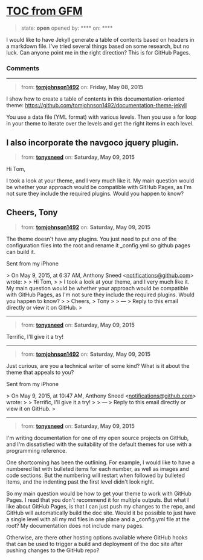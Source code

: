 # [TOC from GFM](https://github.com/jekyll/jekyll-help/issues/298)

> state: **open** opened by: **** on: ****

I would like to have Jekyll generate a table of contents based on headers in a markdown file. I&#x27;ve tried several things based on some research, but no luck. Can anyone point me in the right direction? This is for GitHub Pages.

### Comments

---
> from: [**tomjohnson1492**](https://github.com/jekyll/jekyll-help/issues/298#issuecomment-100275259) on: **Friday, May 08, 2015**

I show how to create a table of contents in this documentation-oriented theme: https://github.com/tomjohnson1492/documentation-theme-jekyll

You use a data file (YML format) with various levels. Then you use a for loop in your theme to iterate over the levels and get the right items in each level. 

I also incorporate the navgoco jquery plugin.
---
> from: [**tonysneed**](https://github.com/jekyll/jekyll-help/issues/298#issuecomment-100484924) on: **Saturday, May 09, 2015**

Hi Tom,

I took a look at your theme, and I very much like it.  My main question would be whether your approach would be compatible with GitHub Pages, as I&#x27;m not sure they include the required plugins.  Would you happen to know?

Cheers,
Tony
---
> from: [**tomjohnson1492**](https://github.com/jekyll/jekyll-help/issues/298#issuecomment-100499734) on: **Saturday, May 09, 2015**

The theme doesn&#x27;t have any plugins. You just need to put one of the configuration files into the root and rename it _config.yml so github pages can build it. 

Sent from my iPhone

&gt; On May 9, 2015, at 6:37 AM, Anthony Sneed &lt;notifications@github.com&gt; wrote:
&gt; 
&gt; Hi Tom,
&gt; 
&gt; I took a look at your theme, and I very much like it. My main question would be whether your approach would be compatible with GitHub Pages, as I&#x27;m not sure they include the required plugins. Would you happen to know?
&gt; 
&gt; Cheers,
&gt; Tony
&gt; 
&gt; —
&gt; Reply to this email directly or view it on GitHub.
&gt; 

---
> from: [**tonysneed**](https://github.com/jekyll/jekyll-help/issues/298#issuecomment-100522749) on: **Saturday, May 09, 2015**

Terrific, I&#x27;ll give it a try!


---
> from: [**tomjohnson1492**](https://github.com/jekyll/jekyll-help/issues/298#issuecomment-100571784) on: **Saturday, May 09, 2015**

Just curious,  are you a technical writer of some kind? What is it about the theme that appeals to you?

Sent from my iPhone

&gt; On May 9, 2015, at 10:47 AM, Anthony Sneed &lt;notifications@github.com&gt; wrote:
&gt; 
&gt; Terrific, I&#x27;ll give it a try!
&gt; 
&gt; —
&gt; Reply to this email directly or view it on GitHub.
&gt; 

---
> from: [**tonysneed**](https://github.com/jekyll/jekyll-help/issues/298#issuecomment-100583661) on: **Saturday, May 09, 2015**

I&#x27;m writing documentation for one of my open source projects on GitHub, and I&#x27;m dissatisfied with the suitability of the default themes for use with a programming reference.

One shortcoming has been the outlining.  For example, I would like to have a numbered list with bulleted items for each number, as well as images and code sections.  But the numbering will restart when followed by bulleted items, and the indenting past the first level didn&#x27;t look right.

So my main question would be how to get your theme to work with GitHub Pages.  I read that you don&#x27;t recommend it for multiple outputs.  But what I like about GitHub Pages, is that I can just push my changes to the repo, and GitHub will automatically build the doc site.  Would it be possible to just have a single level with all my md files in one place and a _config.yml file at the root?  My documentation does not include many pages.

Otherwise, are there other hosting options available where GitHub hooks that can be used to trigger a build and deployment of the doc site after pushing changes to the GitHub repo?
